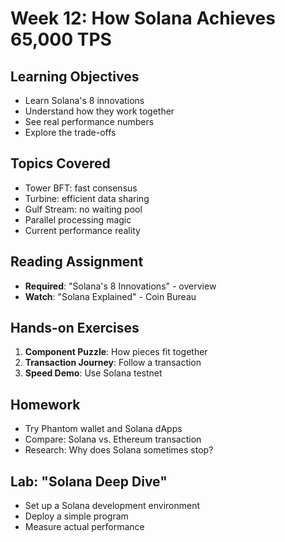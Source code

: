 # Week 12: How Solana Achieves 65,000 TPS

## Learning Objectives

- Learn Solana's 8 innovations
- Understand how they work together
- See real performance numbers
- Explore the trade-offs

## Topics Covered

- Tower BFT: fast consensus
- Turbine: efficient data sharing
- Gulf Stream: no waiting pool
- Parallel processing magic
- Current performance reality

## Reading Assignment

- **Required**: "Solana's 8 Innovations" - overview
- **Watch**: "Solana Explained" - Coin Bureau

## Hands-on Exercises

1. **Component Puzzle**: How pieces fit together
2. **Transaction Journey**: Follow a transaction
3. **Speed Demo**: Use Solana testnet

## Homework

- Try Phantom wallet and Solana dApps
- Compare: Solana vs. Ethereum transaction
- Research: Why does Solana sometimes stop?

## Lab: "Solana Deep Dive"

- Set up a Solana development environment
- Deploy a simple program
- Measure actual performance
